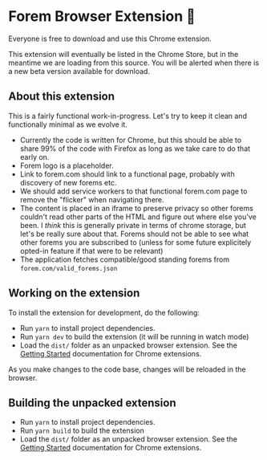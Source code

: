 # Forem Browser Extension 🌱

Everyone is free to download and use this Chrome extension.

This extension will eventually be listed in the Chrome Store, but in the
meantime we are loading from this source. You will be alerted when there is a
new beta version available for download.

## About this extension

This is a fairly functional work-in-progress. Let's try to keep it clean and
functionally minimal as we evolve it.

- Currently the code is written for Chrome, but this should be able to share 99%
  of the code with Firefox as long as we take care to do that early on.
- Forem logo is a placeholder.
- Link to forem.com should link to a functional page, probably with discovery of
  new forems etc.
- We should add service workers to that functional forem.com page to remove the
  "flicker" when navigating there.
- The content is placed in an iframe to preserve privacy so other forems
  couldn't read other parts of the HTML and figure out where else you've been. I
  _think_ this is generally private in terms of chrome storage, but let's be
  really sure about that. Forems should not be able to see what other forems you
  are subscribed to (unless for some future explicitely opted-in feature if that
  were to be relevant)
- The application fetches compatible/good standing forems from
  `forem.com/valid_forems.json`

## Working on the extension

To install the extension for development, do the following:

- Run `yarn` to install project dependencies.
- Run `yarn dev` to build the extension (it will be running in watch mode)
- Load the `dist/` folder as an unpacked browser extension. See the
  [Getting Started](https://developer.chrome.com/extensions/getstarted)
  documentation for Chrome extensions.

As you make changes to the code base, changes will be reloaded in the browser.

## Building the unpacked extension

- Run `yarn` to install project dependencies.
- Run `yarn build` to build the extension
- Load the `dist/` folder as an unpacked browser extension. See the
  [Getting Started](https://developer.chrome.com/extensions/getstarted)
  documentation for Chrome extensions.
